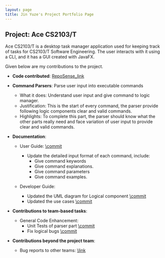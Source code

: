 ```yaml
---
layout: page
title: Jin Yuze's Project Portfolio Page
---
```


## Project: Ace CS2103/T

Ace CS2103/T is a desktop task manager application used for keeping track of tasks for CS2103/T Software Engineering. The user interacts with it using a CLI, and it has a GUI created with JavaFX.

Given below are my contributions to the project.

* **Code contributed**: [RepoSense_link](https://nus-cs2103-ay2021s1.github.io/tp-dashboard/#breakdown=true&search=UnicornJin&sort=groupTitle&sortWithin=title&since=2020-08-14&timeframe=commit&mergegroup=&groupSelect=groupByRepos&checkedFileTypes=docs~functional-code~test-code~other&tabOpen=true&tabType=zoom&zA=UnicornJin&zR=AY2021S1-CS2103-T14-4%2Ftp%5Bmaster%5D&zACS=261.9682120869456&zS=2020-08-14&zFS=&zU=2020-11-07&zMG=false&zFTF=commit&zFGS=groupByRepos&zFR=false)

* **Command Parsers**: Parse user input into executable commands
    * What it does: Understand user input and give command to logic manager.
    * Justification: This is the start of every command, the parser provide following logic components clear and valid commands.
    * Highlights: To complete this part, the parser should know what the other parts really need and face variation of user input to provide clear and valid commands.

* **Documentation**:
  * User Guide: [\commit](https://github.com/AY2021S1-CS2103-T14-4/tp/pull/161)
    * Update the detailed input format of each command, include:
      * Give command keywords
      * Give command explanations.
      * Give command parameters
      * Give command examples.
 
  * Developer Guide:
    * Updated the UML diagram for Logical component [\commit](https://github.com/AY2021S1-CS2103-T14-4/tp/pull/138)
    * Updated the use cases [\commit](https://github.com/AY2021S1-CS2103-T14-4/tp/pull/33)

* **Contributions to team-based tasks**:
  * General Code Enhancement:
    * Unit Tests of parser part [\commit](https://github.com/AY2021S1-CS2103-T14-4/tp/pull/239)
    * Fix logical bugs [\commit](https://github.com/AY2021S1-CS2103-T14-4/tp/pull/100)

* **Contributions beyond the project team**:
  * Bug reports to other teams: [\link](https://github.com/UnicornJin/ped/issues)